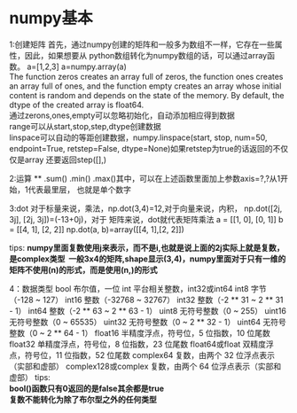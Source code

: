 <h1>numpy基本</h1>

1:创建矩阵
首先，通过numpy创建的矩阵和一般多为数组不一样，它存在一些属性，因此，如果想要从
python数组转化为numpy数组的话，可以通过array函数。
a=[1,2,3] a=numpy.array(a)<br/>
The function zeros creates an array full of zeros, the function ones creates an 
array full of ones, and the function empty creates an array whose initial content 
is random and depends on the state of the memory. By default, the dtype of the 
created array is float64.<br/>
通过zerons,ones,empty可以忽略初始化，自动添加相应得到数据<br/>
range可以从start,stop,step,dtype创建数据<br/>
linspace可以自动的等距创建数据，numpy.linspace(start, stop, num=50, endpoint=True, retstep=False, dtype=None)如果retstep为true的话返回的不仅仅是array
还要返回step([],)<br/>

2:运算
**
.sum() .min() .max()其中，可以在上述函数里面加上参数axis=?,?从1开始，1代表最里层，
也就是单个数字

3:dot
对于标量来说，乘法，np.dot(3,4)=12,对于向量来说，内积， np.dot([2j, 3j], [2j, 3j])=(-13+0j)，对于
矩阵来说，dot就代表矩阵乘法 
a = [[1, 0], [0, 1]]
b = [[4, 1], [2, 2]]
np.dot(a, b)=array([[4, 1],[2, 2]])

tips:
<B>
  numpy里面复数使用j来表示，而不是i,也就是说上面的2j实际上就是复数，是complex类型
  一般3x4的矩阵,shape显示(3,4)，numpy里面对于只有一维的矩阵不使用(n)的形式，而是使用(n,)的形式
</B>

4：数据类型
bool	布尔值，一位
int	平台相关整数，int32或int64
int8	字节（-128 ~ 127）
int16	整数（-32768 ~ 32767）
int32	整数（-2 ** 31 ~ 2 ** 31 - 1）
int64	整数（-2 ** 63 ~ 2 ** 63 - 1）
uint8	无符号整数（0 ~ 255）
uint16	无符号整数（0 ~ 65535）
uint32	无符号整数（0 ~ 2 ** 32 - 1）
uint64	无符号整数（0 ~ 2 ** 64 - 1）
float16	半精度浮点，符号位，5 位指数，10 位尾数
float32	单精度浮点，符号位，8 位指数，23 位尾数
float64或float	双精度浮点，符号位，11 位指数，52 位尾数
complex64	复数，由两个 32 位浮点表示（实部和虚部）
complex128或complex	复数，由两个 64 位浮点表示（实部和虚部）
tips:</br><B>
bool()函数只有0返回的是false其余都是true</br>
复数不能转化为除了布尔型之外的任何类型
</B>




